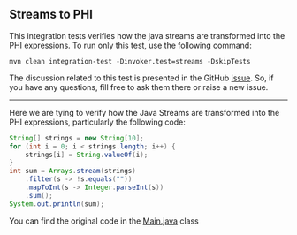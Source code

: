 ## Streams to PHI

This integration tests verifies how the java streams are transformed into the
PHI expressions.
To run only this test, use the following command:

```shell
mvn clean integration-test -Dinvoker.test=streams -DskipTests
```

The discussion related to this test is presented in the
GitHub [issue](https://github.com/objectionary/opeo-maven-plugin/issues/329).
So, if you have any questions, fill free to ask them there or raise a new issue.

_____

Here we are tying to verify how the Java Streams are transformed into the PHI
expressions, particularly the following code:

```java
String[] strings = new String[10];
for (int i = 0; i < strings.length; i++) {
    strings[i] = String.valueOf(i);
}
int sum = Arrays.stream(strings)
    .filter(s -> !s.equals(""))
    .mapToInt(s -> Integer.parseInt(s))
    .sum();
System.out.println(sum);
```

You can find the original code in the
[Main.java](src/main/java/org/eolang/streams/Main.java) class
